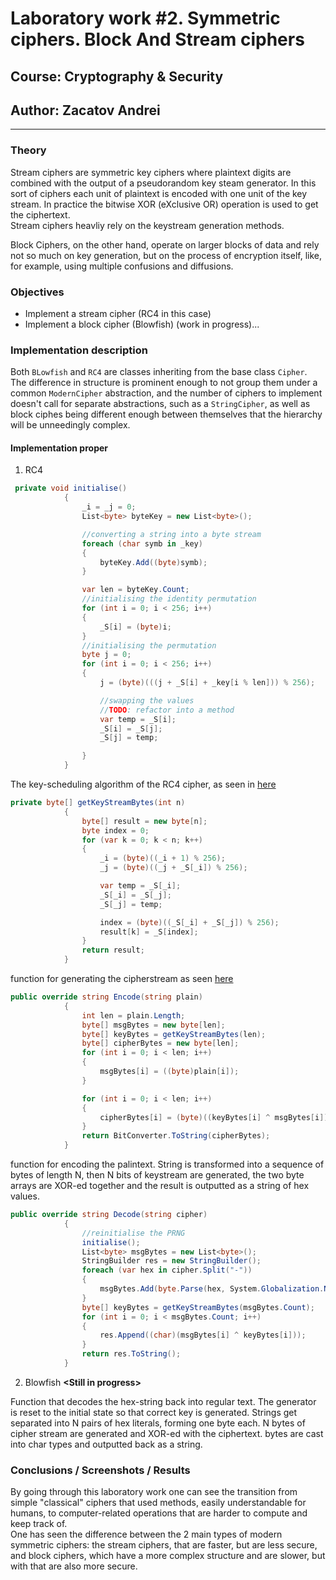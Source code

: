 # Laboratory work #2. Symmetric ciphers. Block And Stream ciphers

## Course: Cryptography & Security

## Author: Zacatov Andrei

----

### Theory

Stream ciphers are symmetric key ciphers where plaintext digits are combined with the output of a pseudorandom key steam generator. In this sort of ciphers each unit of plaintext is encoded with one unit of the key stream. In practice the bitwise XOR (eXclusive OR) operation is used to get the ciphertext.  
Stream ciphers heavliy rely on the keystream generation methods.

Block Ciphers, on the other hand, operate on larger blocks of data and rely not so much on key generation, but on the process of encryption itself, like, for example, using multiple confusions and diffusions.

### Objectives

* Implement a stream cipher (RC4 in this case)
* Implement a block cipher (Blowfish) (work in progress)...

### Implementation description

Both `BLowfish` and `RC4` are classes inheriting from the base class `Cipher`. The difference in structure is prominent enough to not group them under a common `ModernCipher` abstraction, and the number of ciphers to implement doesn't call for separate abstractions, such as a `StringCipher`, as well as block ciphes being different enough between themselves that the hierarchy will be unneedingly complex.

#### **Implementation proper**

1. RC4

```c#
 private void initialise()
            {
                _i = _j = 0;
                List<byte> byteKey = new List<byte>();

                //converting a string into a byte stream
                foreach (char symb in _key)
                {
                    byteKey.Add((byte)symb);
                }

                var len = byteKey.Count;
                //initialising the identity permutation
                for (int i = 0; i < 256; i++)
                {
                    _S[i] = (byte)i;
                }
                //initialising the permutation
                byte j = 0;
                for (int i = 0; i < 256; i++)
                {
                    j = (byte)(((j + _S[i] + _key[i % len])) % 256);

                    //swapping the values
                    //TODO: refactor into a method
                    var temp = _S[i];
                    _S[i] = _S[j];
                    _S[j] = temp;

                }
            }

```

The key-scheduling algorithm of the RC4 cipher, as seen in [here](https://en.wikipedia.org/wiki/RC4#Key-scheduling_algorithm_(KSA))

```c#
private byte[] getKeyStreamBytes(int n)
            {
                byte[] result = new byte[n];
                byte index = 0;
                for (var k = 0; k < n; k++)
                {
                    _i = (byte)((_i + 1) % 256);
                    _j = (byte)((_j + _S[_i]) % 256);

                    var temp = _S[_i];
                    _S[_i] = _S[_j];
                    _S[_j] = temp;

                    index = (byte)((_S[_i] + _S[_j]) % 256);
                    result[k] = _S[index];
                }
                return result;
            }
```

function for generating the cipherstream as seen [here](https://en.wikipedia.org/wiki/RC4#Pseudo-random_generation_algorithm_(PRGA))

```c#
public override string Encode(string plain)
            {
                int len = plain.Length;
                byte[] msgBytes = new byte[len];
                byte[] keyBytes = getKeyStreamBytes(len);
                byte[] cipherBytes = new byte[len];
                for (int i = 0; i < len; i++)
                {
                    msgBytes[i] = ((byte)plain[i]);
                }

                for (int i = 0; i < len; i++)
                {
                    cipherBytes[i] = (byte)((keyBytes[i] ^ msgBytes[i]) % 256);
                }
                return BitConverter.ToString(cipherBytes);
            }

```

function for encoding the palintext. String is transformed into a sequence of bytes of length N, then N bits of keystream are generated, the two byte arrays are XOR-ed together and the result is outputted as a string of hex values.

```c#
public override string Decode(string cipher)
            {
                //reinitialise the PRNG
                initialise();
                List<byte> msgBytes = new List<byte>();
                StringBuilder res = new StringBuilder();
                foreach (var hex in cipher.Split("-"))
                {
                    msgBytes.Add(byte.Parse(hex, System.Globalization.NumberStyles.HexNumber));
                }
                byte[] keyBytes = getKeyStreamBytes(msgBytes.Count);
                for (int i = 0; i < msgBytes.Count; i++)
                {
                    res.Append((char)(msgBytes[i] ^ keyBytes[i]));
                }
                return res.ToString();
            }
```

2. Blowfish  **\<Still in progress>**

Function that decodes the hex-string back into regular text. The generator is reset to the initial state so that correct key is generated. Strings get separated into N pairs of hex literals, forming one byte each. N bytes of cipher stream are generated and XOR-ed with  the ciphertext. bytes are cast into char types and outputted back as a string.

### Conclusions / Screenshots / Results

By going through this laboratory work one can see the transition from simple "classical" ciphers that used methods, easily understandable for humans, to computer-related operations that are harder to compute and keep track of.  
One has seen the difference between the 2 main types of modern symmetric ciphers: the stream ciphers, that are faster, but are less secure, and block ciphers, which have a more complex structure and are slower, but with that are also more secure.
